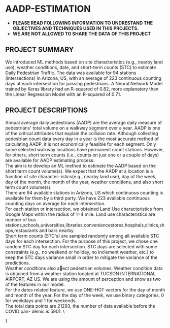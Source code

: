 # AADP-ESTIMATION

* **PLEASE READ FOLLOWING INFORMATION TO UNDRESTAND THE OBJECTIVES AND TECHNIQUES USED IN THIS PROJECTS.**
* **WE ARE NOT ALLOWED TO SHARE THE DATA OF THIS PROJECT**

## PROJECT SUMMARY
We introduced ML methods based on site characteristics (e.g., nearby land use), weather conditions, date, and short-term counts (STC) to estimate Daily Pedestrian Traffic. The data was available for 94 stations (intersections) in Arizona, US, with an average of 223 continuous counting days at each intersection for passing pedestrians. A Neural Network Model trained by Keras library had an R-squared of 0.82, more explanatory than the Linear Regression Model with an R-squared of 0.71.

## PROJECT DESCRIPTIONS
Annual average daily pedestrians (AADP) are the average daily measure of pedestrians'
total volume on a walkway segment over a year. AADP is one of the critical attributes that
explain the collision rate. Although collecting pedestrian count data every day in a year
is the most accurate method of calculating AADP, it is not economically feasible for each
segment. Only some selected walkway locations have permanent count stations. However,
for others, short term counts (i.e., counts on just one or a couple of days) are available for
AADP estimating process.
\
The aim is to develop an ML method to estimate the AADP based on the short term
count volume(s). We expect that the AADP at a location is a function of site character-
istics(e.g., nearby land use), day of the week, day of the month, the month of the year,
weather conditions, and also short term count volume(s).
\
There are 94 available stations in Arizona, US which continuous counting is available
for them by a third party. We have 223 available continuous counting days on average for
each intersection.
\
For each station or intersection, we obtained Land Use characteristics from Google Maps
within the radius of 1=4 mile.
Land use characteristics are number of bus stations,schools,universities,libraries,conveniencestores,hospitals,clinics,shops,restaurants and bars nearby.
\
Short term counts (STC's) are sampled randomly among all available STC days for
each intersection. For the purpose of this project, we chose one random STC day for each
intersection. STC days are selected with some constraints (e.g., no weekend or holiday,
no inclement weather, etc.) to keep the STC days variance small in order to mitigate the
variance of the predictions.
\
Weather conditions also aect pedestrian volumes. Weather condition data is obtained
from a weather station located at TUCSON INTERNATIONAL AIRPORT, AZ US. We
are using the amount of perception and snow as two of the features in our model.
\
For the dates related feature, we use ONE-HOT vectors for the day of month and month
of the year. For the day of the week, we use binary categories, 0 for weekdays and 1 for
weekends.
\
The total data points are 21293, the number of data available before the COVID pan-
demic is 5901.
\




1

